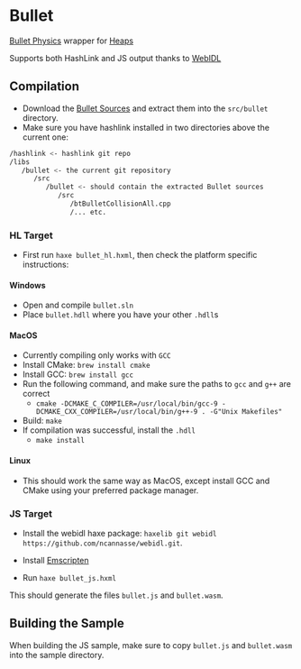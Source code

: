 # Bullet

[Bullet Physics](https://github.com/bulletphysics) wrapper for [Heaps](https://github.com/HeapsIO/heaps)

Supports both HashLink and JS output thanks to [WebIDL](https://github.com/ncannasse/webidl)

## Compilation

* Download the [Bullet Sources](https://github.com/bulletphysics/bullet3/releases/tag/2.89) and extract them into the `src/bullet` directory.
* Make sure you have hashlink installed in two directories above the current one:

```bash
/hashlink <- hashlink git repo
/libs
   /bullet <- the current git repository
      /src
         /bullet <- should contain the extracted Bullet sources
            /src
               /btBulletCollisionAll.cpp
               /... etc.
```

### HL Target

* First run `haxe bullet_hl.hxml`, then check the platform
specific instructions:

#### Windows

* Open and compile `bullet.sln`
* Place `bullet.hdll` where you have your other `.hdll`s

#### MacOS

* Currently compiling only works with `GCC`
* Install CMake: `brew install cmake`
* Install GCC:  `brew install gcc`
* Run the following command, and make sure the paths to `gcc` and `g++` are correct
  * `cmake -DCMAKE_C_COMPILER=/usr/local/bin/gcc-9 -DCMAKE_CXX_COMPILER=/usr/local/bin/g++-9 . -G"Unix Makefiles"`
* Build: `make`
* If compilation was successful, install the `.hdll`
  * `make install`

#### Linux

* This should work the same way as MacOS, except install GCC and CMake using your preferred package manager.

### JS Target

* Install the webidl haxe package: `haxelib git webidl https://github.com/ncannasse/webidl.git`.

* Install [Emscripten](https://emscripten.org/docs/getting_started/downloads.html)

* Run `haxe bullet_js.hxml`

This should generate the files `bullet.js` and `bullet.wasm`.

## Building the Sample

When building the JS sample, make sure to
copy `bullet.js` and `bullet.wasm` into the sample directory.
